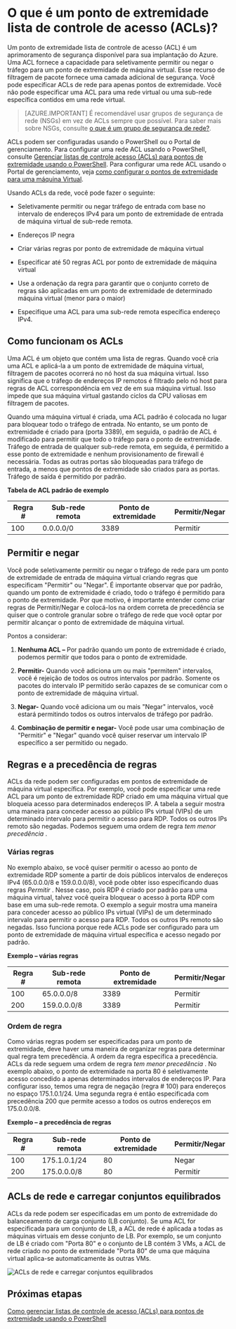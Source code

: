 <properties
   pageTitle="O que é uma lista de controle de acesso (ACL) da rede?"
   description="Saiba mais sobre ACLs"
   services="virtual-network"
   documentationCenter="na"
   authors="jimdial"
   manager="carmonm"
   editor="tysonn" />
<tags
   ms.service="virtual-network"
   ms.devlang="na"
   ms.topic="article"
   ms.tgt_pltfrm="na"
   ms.workload="infrastructure-services"
   ms.date="03/15/2016"
   ms.author="jdial" />

# <a name="what-is-an-endpoint-access-control-list-acls"></a>O que é um ponto de extremidade lista de controle de acesso (ACLs)?

Um ponto de extremidade lista de controle de acesso (ACL) é um aprimoramento de segurança disponível para sua implantação do Azure. Uma ACL fornece a capacidade para seletivamente permitir ou negar o tráfego para um ponto de extremidade de máquina virtual. Esse recurso de filtragem de pacote fornece uma camada adicional de segurança. Você pode especificar ACLs de rede para apenas pontos de extremidade. Você não pode especificar uma ACL para uma rede virtual ou uma sub-rede específica contidos em uma rede virtual.

> [AZURE.IMPORTANT] É recomendável usar grupos de segurança de rede (NSGs) em vez de ACLs sempre que possível. Para saber mais sobre NSGs, consulte [o que é um grupo de segurança de rede?](virtual-networks-nsg.md).

ACLs podem ser configuradas usando o PowerShell ou o Portal de gerenciamento. Para configurar uma rede ACL usando o PowerShell, consulte [Gerenciar listas de controle acesso (ACLs) para pontos de extremidade usando o PowerShell](virtual-networks-acl-powershell.md). Para configurar uma rede ACL usando o Portal de gerenciamento, veja [como configurar o pontos de extremidade para uma máquina Virtual](../virtual-machines/virtual-machines-windows-classic-setup-endpoints.md).

Usando ACLs da rede, você pode fazer o seguinte:

- Seletivamente permitir ou negar tráfego de entrada com base no intervalo de endereços IPv4 para um ponto de extremidade de entrada de máquina virtual de sub-rede remota.

- Endereços IP negra

- Criar várias regras por ponto de extremidade de máquina virtual

- Especificar até 50 regras ACL por ponto de extremidade de máquina virtual

- Use a ordenação da regra para garantir que o conjunto correto de regras são aplicadas em um ponto de extremidade de determinado máquina virtual (menor para o maior)

- Especifique uma ACL para uma sub-rede remota específica endereço IPv4.

## <a name="how-acls-work"></a>Como funcionam os ACLs

Uma ACL é um objeto que contém uma lista de regras. Quando você cria uma ACL e aplicá-la a um ponto de extremidade de máquina virtual, filtragem de pacotes ocorrerá no nó host da sua máquina virtual. Isso significa que o tráfego de endereços IP remotos é filtrado pelo nó host para regras de ACL correspondência em vez de em sua máquina virtual. Isso impede que sua máquina virtual gastando ciclos da CPU valiosas em filtragem de pacotes.

Quando uma máquina virtual é criada, uma ACL padrão é colocada no lugar para bloquear todo o tráfego de entrada. No entanto, se um ponto de extremidade é criado para (porta 3389), em seguida, o padrão de ACL é modificado para permitir que todo o tráfego para o ponto de extremidade. Tráfego de entrada de qualquer sub-rede remota, em seguida, é permitido a esse ponto de extremidade e nenhum provisionamento de firewall é necessária. Todas as outras portas são bloqueadas para tráfego de entrada, a menos que pontos de extremidade são criados para as portas. Tráfego de saída é permitido por padrão.

**Tabela de ACL padrão de exemplo**

| **Regra #** | **Sub-rede remota** | **Ponto de extremidade** | **Permitir/Negar** |
|--------|---------------|----------|-------------|
| 100    | 0.0.0.0/0     | 3389     | Permitir      |

## <a name="permit-and-deny"></a>Permitir e negar

Você pode seletivamente permitir ou negar o tráfego de rede para um ponto de extremidade de entrada de máquina virtual criando regras que especificam "Permitir" ou "Negar". É importante observar que por padrão, quando um ponto de extremidade é criado, todo o tráfego é permitido para o ponto de extremidade. Por que motivo, é importante entender como criar regras de Permitir/Negar e colocá-los na ordem correta de precedência se quiser que o controle granular sobre o tráfego de rede que você optar por permitir alcançar o ponto de extremidade de máquina virtual.

Pontos a considerar:

1. **Nenhuma ACL –** Por padrão quando um ponto de extremidade é criado, podemos permitir que todos para o ponto de extremidade.

1. **Permitir-** Quando você adiciona um ou mais "permitem" intervalos, você é rejeição de todos os outros intervalos por padrão. Somente os pacotes do intervalo IP permitido serão capazes de se comunicar com o ponto de extremidade de máquina virtual.

1. **Negar-** Quando você adiciona um ou mais "Negar" intervalos, você estará permitindo todos os outros intervalos de tráfego por padrão.

1. **Combinação de permitir e negar-** Você pode usar uma combinação de "Permitir" e "Negar" quando você quiser reservar um intervalo IP específico a ser permitido ou negado.

## <a name="rules-and-rule-precedence"></a>Regras e a precedência de regras

ACLs da rede podem ser configuradas em pontos de extremidade de máquina virtual específica. Por exemplo, você pode especificar uma rede ACL para um ponto de extremidade RDP criado em uma máquina virtual que bloqueia acesso para determinados endereços IP. A tabela a seguir mostra uma maneira para conceder acesso ao público IPs virtual (VIPs) de um determinado intervalo para permitir o acesso para RDP. Todos os outros IPs remoto são negadas. Podemos seguem uma ordem de regra *tem menor precedência* .

### <a name="multiple-rules"></a>Várias regras

No exemplo abaixo, se você quiser permitir o acesso ao ponto de extremidade RDP somente a partir de dois públicos intervalos de endereços IPv4 (65.0.0.0/8 e 159.0.0.0/8), você pode obter isso especificando duas regras *Permitir* . Nesse caso, pois RDP é criado por padrão para uma máquina virtual, talvez você queira bloquear o acesso à porta RDP com base em uma sub-rede remota. O exemplo a seguir mostra uma maneira para conceder acesso ao público IPs virtual (VIPs) de um determinado intervalo para permitir o acesso para RDP. Todos os outros IPs remoto são negadas. Isso funciona porque rede ACLs pode ser configurado para um ponto de extremidade de máquina virtual específica e acesso negado por padrão.

**Exemplo – várias regras**

| **Regra #** | **Sub-rede remota** | **Ponto de extremidade** | **Permitir/Negar** |
|--------|---------------|----------|-------------|
| 100    | 65.0.0.0/8    | 3389     | Permitir      |
| 200    | 159.0.0.0/8   | 3389     | Permitir      |

### <a name="rule-order"></a>Ordem de regra

Como várias regras podem ser especificadas para um ponto de extremidade, deve haver uma maneira de organizar regras para determinar qual regra tem precedência. A ordem da regra especifica a precedência. ACLs da rede seguem uma ordem de regra *tem menor precedência* . No exemplo abaixo, o ponto de extremidade na porta 80 é seletivamente acesso concedido a apenas determinados intervalos de endereços IP. Para configurar isso, temos uma regra de negação (regra \# 100) para endereços no espaço 175.1.0.1/24. Uma segunda regra é então especificada com precedência 200 que permite acesso a todos os outros endereços em 175.0.0.0/8.

**Exemplo – a precedência de regras**

| **Regra #** | **Sub-rede remota** | **Ponto de extremidade** | **Permitir/Negar** |
|--------|---------------|----------|-------------|
| 100    | 175.1.0.1/24  | 80       | Negar        |
| 200    | 175.0.0.0/8   | 80       | Permitir      |

## <a name="network-acls-and-load-balanced-sets"></a>ACLs de rede e carregar conjuntos equilibrados

ACLs da rede podem ser especificadas em um ponto de extremidade do balanceamento de carga conjunto (LB conjunto). Se uma ACL for especificada para um conjunto de LB, a ACL de rede é aplicada a todas as máquinas virtuais em desse conjunto de LB. Por exemplo, se um conjunto de LB é criado com "Porta 80" e o conjunto de LB contém 3 VMs, a ACL de rede criado no ponto de extremidade "Porta 80" de uma que máquina virtual aplica-se automaticamente às outras VMs.

![ACLs de rede e carregar conjuntos equilibrados](./media/virtual-networks-acl/IC674733.png)

## <a name="next-steps"></a>Próximas etapas

[Como gerenciar listas de controle de acesso (ACLs) para pontos de extremidade usando o PowerShell](virtual-networks-acl-powershell.md)
